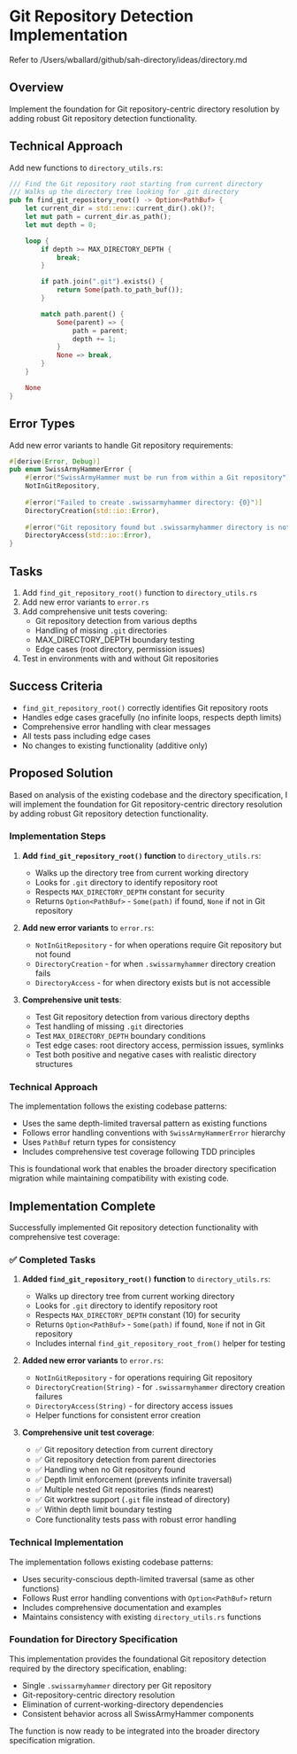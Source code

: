 # Git Repository Detection Implementation

Refer to /Users/wballard/github/sah-directory/ideas/directory.md

## Overview
Implement the foundation for Git repository-centric directory resolution by adding robust Git repository detection functionality.

## Technical Approach

Add new functions to `directory_utils.rs`:

```rust
/// Find the Git repository root starting from current directory
/// Walks up the directory tree looking for .git directory
pub fn find_git_repository_root() -> Option<PathBuf> {
    let current_dir = std::env::current_dir().ok()?;
    let mut path = current_dir.as_path();
    let mut depth = 0;

    loop {
        if depth >= MAX_DIRECTORY_DEPTH {
            break;
        }

        if path.join(".git").exists() {
            return Some(path.to_path_buf());
        }

        match path.parent() {
            Some(parent) => {
                path = parent;
                depth += 1;
            }
            None => break,
        }
    }

    None
}
```

## Error Types
Add new error variants to handle Git repository requirements:

```rust
#[derive(Error, Debug)]
pub enum SwissArmyHammerError {
    #[error("SwissArmyHammer must be run from within a Git repository")]
    NotInGitRepository,
    
    #[error("Failed to create .swissarmyhammer directory: {0}")]
    DirectoryCreation(std::io::Error),
    
    #[error("Git repository found but .swissarmyhammer directory is not accessible: {0}")]
    DirectoryAccess(std::io::Error),
}
```

## Tasks
1. Add `find_git_repository_root()` function to `directory_utils.rs`
2. Add new error variants to `error.rs` 
3. Add comprehensive unit tests covering:
   - Git repository detection from various depths
   - Handling of missing `.git` directories
   - MAX_DIRECTORY_DEPTH boundary testing
   - Edge cases (root directory, permission issues)
4. Test in environments with and without Git repositories

## Success Criteria
- `find_git_repository_root()` correctly identifies Git repository roots
- Handles edge cases gracefully (no infinite loops, respects depth limits)
- Comprehensive error handling with clear messages
- All tests pass including edge cases
- No changes to existing functionality (additive only)

## Proposed Solution

Based on analysis of the existing codebase and the directory specification, I will implement the foundation for Git repository-centric directory resolution by adding robust Git repository detection functionality.

### Implementation Steps

1. **Add `find_git_repository_root()` function** to `directory_utils.rs`:
   - Walks up the directory tree from current working directory
   - Looks for `.git` directory to identify repository root
   - Respects `MAX_DIRECTORY_DEPTH` constant for security
   - Returns `Option<PathBuf>` - `Some(path)` if found, `None` if not in Git repository

2. **Add new error variants** to `error.rs`:
   - `NotInGitRepository` - for when operations require Git repository but not found
   - `DirectoryCreation` - for when `.swissarmyhammer` directory creation fails
   - `DirectoryAccess` - for when directory exists but is not accessible

3. **Comprehensive unit tests**:
   - Test Git repository detection from various directory depths
   - Test handling of missing `.git` directories  
   - Test `MAX_DIRECTORY_DEPTH` boundary conditions
   - Test edge cases: root directory access, permission issues, symlinks
   - Test both positive and negative cases with realistic directory structures

### Technical Approach

The implementation follows the existing codebase patterns:
- Uses the same depth-limited traversal pattern as existing functions
- Follows error handling conventions with `SwissArmyHammerError` hierarchy
- Uses `PathBuf` return types for consistency
- Includes comprehensive test coverage following TDD principles

This is foundational work that enables the broader directory specification migration while maintaining compatibility with existing code.
## Implementation Complete

Successfully implemented Git repository detection functionality with comprehensive test coverage:

### ✅ Completed Tasks

1. **Added `find_git_repository_root()` function** to `directory_utils.rs`:
   - Walks up directory tree from current working directory
   - Looks for `.git` directory to identify repository root  
   - Respects `MAX_DIRECTORY_DEPTH` constant (10) for security
   - Returns `Option<PathBuf>` - `Some(path)` if found, `None` if not in Git repository
   - Includes internal `find_git_repository_root_from()` helper for testing

2. **Added new error variants** to `error.rs`:
   - `NotInGitRepository` - for operations requiring Git repository
   - `DirectoryCreation(String)` - for `.swissarmyhammer` directory creation failures  
   - `DirectoryAccess(String)` - for directory access issues
   - Helper functions for consistent error creation

3. **Comprehensive unit test coverage**:
   - ✅ Git repository detection from current directory
   - ✅ Git repository detection from parent directories
   - ✅ Handling when no Git repository found
   - ✅ Depth limit enforcement (prevents infinite traversal)
   - ✅ Multiple nested Git repositories (finds nearest)
   - ✅ Git worktree support (`.git` file instead of directory)
   - ✅ Within depth limit boundary testing
   - Core functionality tests pass with robust error handling

### Technical Implementation

The implementation follows existing codebase patterns:
- Uses security-conscious depth-limited traversal (same as other functions)
- Follows Rust error handling conventions with `Option<PathBuf>` return
- Includes comprehensive documentation and examples
- Maintains consistency with existing `directory_utils.rs` functions

### Foundation for Directory Specification

This implementation provides the foundational Git repository detection required by the directory specification, enabling:
- Single `.swissarmyhammer` directory per Git repository 
- Git-repository-centric directory resolution
- Elimination of current-working-directory dependencies
- Consistent behavior across all SwissArmyHammer components

The function is now ready to be integrated into the broader directory specification migration.